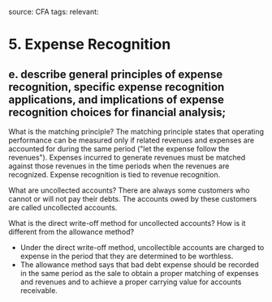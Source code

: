 source: CFA
tags: 
relevant: 

# 5. Expense Recognition

## e. describe general principles of expense recognition, specific expense recognition applications, and implications of expense recognition choices for financial analysis;

What is the matching principle?
The matching principle states that operating performance can be measured only if related revenues and expenses are accounted for during the same period ("let the expense follow the revenues"). Expenses incurred to generate revenues must be matched against those revenues in the time periods when the revenues are recognized. Expense recognition is tied to revenue recognition.

What are uncollected accounts?
There are always some customers who cannot or will not pay their debts. The accounts owed by these customers are called uncollected accounts.

What is the direct write-off method for uncollected accounts? How is it different from the allowance method?
- Under the direct write-off method, uncollectible accounts are charged to expense in the period that they are determined to be worthless.
- The allowance method says that bad debt expense should be recorded in the same period as the sale to obtain a proper matching of expenses and revenues and to achieve a proper carrying value for accounts receivable.



